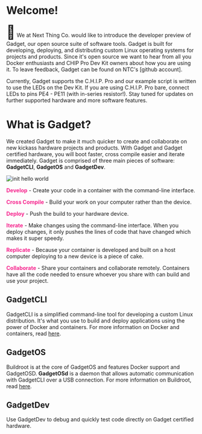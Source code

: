 # Welcome!

<span style="font-size: 36px">&#128226;</span> We at Next Thing Co. would like to introduce the developer preview of Gadget, our open source suite of software tools. Gadget is built for developing, deploying, and distributing custom Linux operating systems for projects and products. Since it's open source we want to hear from all you Docker enthusiasts and CHIP Pro Dev Kit owners about how you are using it. To leave feedback, Gadget can be found on NTC's [github account]. 

Currently, Gadget supports the C.H.I.P. Pro and our example script is written to use the LEDs on the Dev Kit. If you are using C.H.I.P. Pro bare, connect LEDs to pins PE4 - PE11 (with in-series resistor!). Stay tuned for updates on further supported hardware and more software features.

# What is Gadget?

We created Gadget to make it much quicker to create and collaborate on new kickass hardware projects and products. With Gadget and Gadget certified hardware, you will boot faster, cross compile easier and iterate immediately. Gadget is comprised of three main pieces of software: **GadgetCLI**, **GadgetOS** and **GadgetDev**. 

![init hello world](images/initHelloworld.gif)

<span style="color: #F6248D">**Develop**</span> - Create your code in a container with the command-line interface.

<span style="color: #F6248D">**Cross Compile**</span> - Build your work on your computer rather than the device.

<span style="color: #F6248D">**Deploy**</span> - Push the build to your hardware device.

<span style="color: #F6248D">**Iterate**</span> - Make changes using the command-line interface. When you deploy changes, it only pushes the lines of code that have changed which makes it super speedy.

<span style="color: #F6248D">**Replicate**</span> - Because your container is developed and built on a host computer deploying to a new device is a piece of cake.

<span style="color: #F6248D">**Collaborate**</span> - Share your containers and collaborate remotely. Containers have all the code needed to ensure whoever you share with can build and use your project.


## GadgetCLI

GadgetCLI is a simplified command-line tool for developing a custom Linux distribution. It's what you use to build and deploy applications using the power of Docker and containers. For more information on Docker and containers, read [here](https://www.docker.com/what-docker). 
     
## GadgetOS

Buildroot is at the core of GadgetOS and features Docker support and GadgetOSD. **GadgetOSd** is a daemon that allows automatic communication with GadgetCLI over a USB connection. For more information on Buildroot, read [here](https://buildroot.org/).

## GadgetDev

Use GadgetDev to debug and quickly test code directly on Gadget certified hardware.


	




